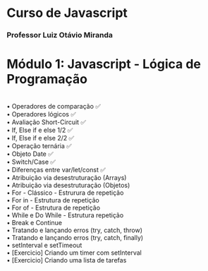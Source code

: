 # Curso de Javascript
### Professor Luiz Otávio Miranda

# Módulo 1: Javascript - Lógica de Programação
<br> • Operadores de comparação ✅ 
<br> • Operadores lógicos ✅ 
 <br> • Avaliação Short-Circuit ✅ 
 <br> • If, Else if e else 1/2 ✅ 
 <br> • If, Else if e else 2/2 ✅ 
 <br> • Operação ternária ✅ 
 <br> • Objeto Date ✅ 
 <br> • Switch/Case ✅ 
 <br> • Diferenças entre var/let/const ✅ 
 <br> • Atribuição via desestruturação (Arrays)
 <br> • Atribuição via desestruturação (Objetos)
 <br> • For - Clássico - Estrurura de repetição
 <br> • For in - Estrutura de repetição
 <br> • For of - Estrutura de repetição
 <br> • While e Do While - Estrutura repetição
 <br> • Break e Continue
 <br> • Tratando e lançando erros (try, catch, throw)
 <br> • Tratando e lançando erros (try, catch, finally)
 <br> • setInterval e setTimeout
 <br> • [Exercicio] Criando um timer com setInterval
 <br> • [Exercicio] Criando uma lista de tarefas
